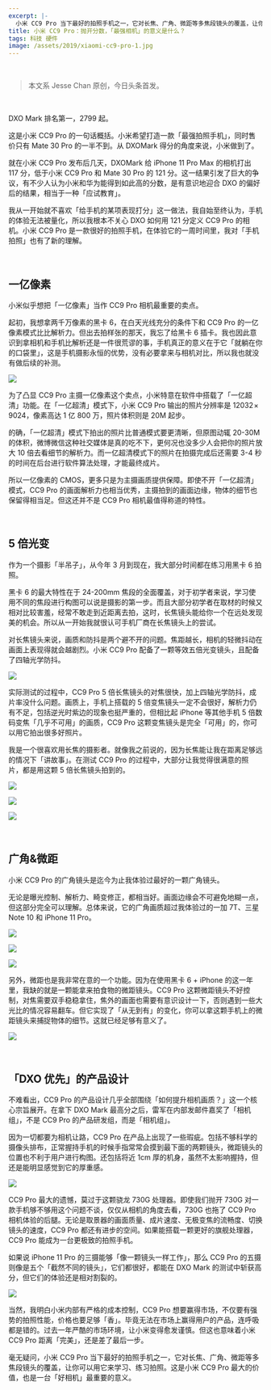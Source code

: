 ```yaml
---
excerpt: |-
  小米 CC9 Pro 当下最好的拍照手机之一，它对长焦、广角、微距等多焦段镜头的覆盖，让你可以用它来学习、练习拍照。这是小米 CC9 Pro 最大的价值，也是一台「好相机」最重要的意义。
title: 小米 CC9 Pro：抛开分数，「最强相机」的意义是什么？
tags: 科技 硬件
image: /assets/2019/xiaomi-cc9-pro-1.jpg
---
```


<br>

>本文系 Jesse Chan 原创，今日头条首发。

<br>

DXO Mark 排名第一，2799 起。

这是小米 CC9 Pro 的一句话概括。小米希望打造一款「最强拍照手机」，同时售价只有 Mate 30 Pro 的一半不到。从 DXOMark 得分的角度来说，小米做到了。

就在小米 CC9 Pro 发布后几天，DXOMark 给 iPhone 11 Pro Max 的相机打出 117 分，低于小米 CC9 Pro 和 Mate 30 Pro 的 121 分。这一结果引发了巨大的争议，有不少人认为小米和华为能得到如此高的分数，是有意识地迎合 DXO 的偏好后的结果，相当于一种「应试教育」。

我从一开始就不喜欢「给手机的某项表现打分」这一做法，我自始至终认为，手机的体验无法被量化，所以我根本不关心 DXO 如何用 121 分定义 CC9 Pro 的相机。小米 CC9 Pro 是一款很好的拍照手机，在体验它的一周时间里，我对「手机拍照」也有了新的理解。

<br>

## 一亿像素
小米似乎想把「一亿像素」当作 CC9 Pro 相机最重要的卖点。

起初，我想拿两千万像素的黑卡 6，在白天光线充分的条件下和 CC9 Pro 的一亿像素模式比比解析力。但出去拍样张的那天，我忘了给黑卡 6 插卡。我也因此意识到拿相机和手机比解析还是一件很荒谬的事，手机真正的意义在于它「就躺在你的口袋里」，这是手机摄影永恒的优势，没有必要拿来与相机对比，所以我也就没有做后续的补测。

![](/assets/2019/xiaomi-cc9-pro-2.jpg)

为了凸显 CC9 Pro 主摄一亿像素这个卖点，小米特意在软件中搭载了「一亿超清」功能。在「一亿超清」模式下，小米 CC9 Pro 输出的照片分辨率是 12032 × 9024，像素高达 1 亿 800 万，照片体积则是 20M 起步。

的确，「一亿超清」模式下拍出的照片比普通模式要更清晰，但原图动辄 20-30M 的体积，微博微信这种社交媒体是真的吃不下，更何况也没多少人会把你的照片放大 10 倍去看细节的解析力。而一亿超清模式下的照片在拍摄完成后还需要 3-4 秒的时间在后台进行软件算法处理，才能最终成片。

所以一亿像素的 CMOS，更多只是为主摄画质提供保障。即使不开「一亿超清」模式，CC9 Pro 的画面解析力也相当优秀，主摄拍到的画面边缘，物体的细节也保留得相当足。但这还并不是 CC9 Pro 相机最值得称道的特性。

<br>

## 5 倍光变
作为一个摄影「半吊子」，从今年 3 月到现在，我大部分时间都在练习用黑卡 6 拍照。

黑卡 6 的最大特性在于 24-200mm 焦段的全面覆盖，对于初学者来说，学习使用不同的焦段进行构图可以说是摄影的第一步。而且大部分初学者在取材的时候又相对比较害羞，经常不敢走到近距离去拍，这时，长焦镜头能给你一个在远处发现美的机会。所以从一开始我就很认可手机厂商在长焦镜头上的尝试。

对长焦镜头来说，画质和防抖是两个避不开的问题。焦距越长，相机的轻微抖动在画面上表现得就会越剧烈。小米 CC9 Pro 配备了一颗等效五倍光变镜头，且配备了四轴光学防抖。

![](/assets/2019/xiaomi-cc9-pro-3.jpg)

实际测试的过程中，CC9 Pro 5 倍长焦镜头的对焦很快，加上四轴光学防抖，成片率没什么问题。画质上，手机上搭载的 5 倍变焦镜头一定不会很好，解析力仍有不足，包括逆光时紫边的现象也挺严重的，但相比起 iPhone 等其他手机 5 倍数码变焦「几乎不可用」的画质，CC9 Pro 这颗变焦镜头是完全「可用」的，你可以用它拍出很多好照片。

我是一个很喜欢用长焦的摄影者。就像我之前说的，因为长焦能让我在距离足够远的情况下「讲故事」。在测试 CC9 Pro 的过程中，大部分让我觉得很满意的照片，都是用这颗 5 倍长焦镜头拍到的。

![](/assets/2019/xiaomi-cc9-pro-4.jpg)

![](/assets/2019/xiaomi-cc9-pro-12.jpg)

![](/assets/2019/xiaomi-cc9-pro-5.jpg)

<br>

## 广角&微距
小米 CC9 Pro 的广角镜头是迄今为止我体验过最好的一颗广角镜头。

无论是曝光控制、解析力、畸变修正，都相当好。画面边缘会不可避免地糊一点，但这部分完全可以理解。总体来说，它的广角画质超过我体验过的一加 7T、三星 Note 10 和 iPhone 11 Pro。

![](/assets/2019/xiaomi-cc9-pro-6.jpg)

![](/assets/2019/xiaomi-cc9-pro-7.jpg)

![](/assets/2019/xiaomi-cc9-pro-8.jpg)

另外，微距也是我非常在意的一个功能。因为在使用黑卡 6 + iPhone 的这一年里，我缺的就是一颗能拿来拍食物的微距镜头。CC9 Pro 这颗微距镜头不好控制，对焦需要双手稳稳拿住，焦外的画面也需要有意识设计一下，否则遇到一些大光比的情况容易翻车。但它实现了「从无到有」的变化，你可以拿这颗手机上的微距镜头来捕捉物体的细节。这就已经足够有意义了。

![](/assets/2019/xiaomi-cc9-pro-9.jpg)

<br>

## 「DXO 优先」的产品设计
不难看出，CC9 Pro 的产品设计几乎全部围绕「如何提升相机画质？」这一个核心宗旨展开。在拿下 DXO Mark 最高分之后，雷军在内部发邮件嘉奖了「相机组」，不是 CC9 Pro 的产品研发组，而是「相机组」。

因为一切都要为相机让路，CC9 Pro 在产品上出现了一些瑕疵。包括不够科学的摄像头排布，正常握持手机的时候手指常常会摸到最下面的两颗镜头，微距镜头的位置也不利于用户进行构图。还包括将近 1cm 厚的机身，虽然不太影响握持，但还是能明显感觉到它的厚重感。

![](/assets/2019/xiaomi-cc9-pro-10.jpg)

CC9 Pro 最大的遗憾，莫过于这颗骁龙 730G 处理器。即使我们抛开 730G 对一款手机够不够用这个问题不谈，仅仅从相机的角度去看，730G 也拖了 CC9 Pro 相机体验的后腿。无论是取景器的画面质量、成片速度、无极变焦的流畅度、切换镜头的速度，CC9 Pro 都还有进步的空间。如果能搭载一颗更好的旗舰处理器，CC9 Pro 能成为一台更极致的拍照手机。

如果说 iPhone 11 Pro 的三摄能够「像一颗镜头一样工作」，那么 CC9 Pro 的五摄则像是五个「截然不同的镜头」，它们都很好，都能在 DXO Mark 的测试中斩获高分，但它们的体验还是相对割裂的。

![](/assets/2019/xiaomi-cc9-pro-11.jpg)

当然，我明白小米内部有严格的成本控制，CC9 Pro 想要赢得市场，不仅要有强势的拍照性能，价格也要足够「香」。毕竟无法在市场上赢得用户的产品，连呼吸都是错的。过去一年严酷的市场环境，让小米变得愈发谨慎。但这也意味着小米 CC9 Pro 距离「完美」，还是差了最后一步。

毫无疑问，小米 CC9 Pro 当下最好的拍照手机之一，它对长焦、广角、微距等多焦段镜头的覆盖，让你可以用它来学习、练习拍照。这是小米 CC9 Pro 最大的价值，也是一台「好相机」最重要的意义。
